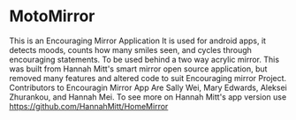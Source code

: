 # MotoMirror
This is an Encouraging Mirror Application
It is used for android apps, it detects moods, counts how many smiles seen, and cycles through encouraging statements. To be used behind a 
two way acrylic mirror.
This was built from Hannah Mitt's smart mirror open source application, but removed many features and altered code to suit
Encouraging mirror Project.
Contributors to Encouragin Mirror App Are Sally Wei, Mary Edwards, Aleksei Zhurankou, and Hannah Mei. 
To see more on Hannah Mitt's app version use https://github.com/HannahMitt/HomeMirror

